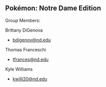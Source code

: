 **Pokémon: Notre Dame Edition**
-

Group Members:

Brittany DiGenova
 - bdigenov@nd.edu

Thomas Franceschi     
 - tfrances@nd.edu

Kyle Williams
 - kwilli20@nd.edu